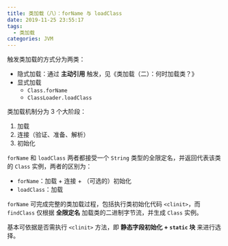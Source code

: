 ```yaml
---
title: 类加载（八）：forName 与 loadClass
date: 2019-11-25 23:55:17
tags:
  - 类加载
categories: JVM
---
```


触发类加载的方式分为两类：

* 隐式加载：通过 **主动引用** 触发，见《类加载（二）：何时加载类？》
* 显式加载
  * `Class.forName`
  * `ClassLoader.loadClass`

<!-- more -->

类加载机制分为 3 个大阶段：

1. 加载
2. 连接（验证、准备、解析）
3. 初始化

`forName` 和 `loadClass` 两者都接受一个 `String` 类型的全限定名，并返回代表该类的 `Class` 实例，两者的区别为：

* `forName`：加载 + 连接 + （可选的）初始化
* `loadClass`：加载

`forName` 可完成完整的类加载过程，包括执行类初始化代码 `<clinit>`，而 `findClass` 仅根据 **全限定名** 加载类的二进制字节流，并生成 `Class` 实例。

基本可依据是否需执行 `<clinit>` 方法，即 **静态字段初始化 + `static` 块** 来进行选择。
